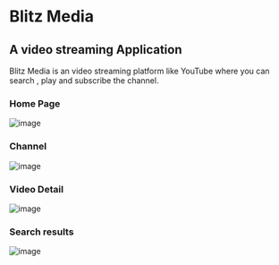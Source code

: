 # Blitz Media
## A video streaming Application ###


Blitz Media is an video streaming platform like YouTube where you can search , play and subscribe the channel.

### Home Page ###
![image](https://user-images.githubusercontent.com/123153724/224045017-82496485-2675-40fa-be35-dcb98a8858d8.png)

### Channel ###
![image](https://user-images.githubusercontent.com/123153724/224045445-f0f6fbe1-4a39-4f2c-bc70-fa98d4aedb05.png)

### Video Detail ###
![image](https://user-images.githubusercontent.com/123153724/224045885-d23500b5-defa-4b81-8441-227f790146a1.png)

### Search results ###
![image](https://user-images.githubusercontent.com/123153724/224046492-8748ce04-ca0b-430e-87bd-e1b33c2983ec.png)

